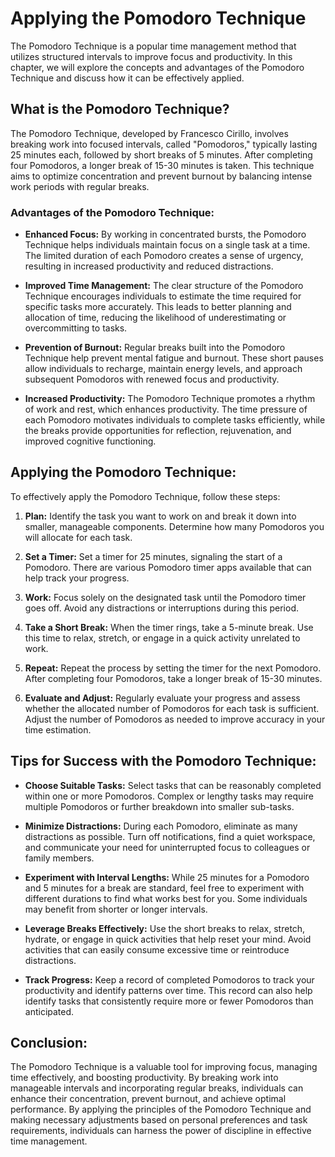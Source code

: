 Applying the Pomodoro Technique
========================================

The Pomodoro Technique is a popular time management method that utilizes structured intervals to improve focus and productivity. In this chapter, we will explore the concepts and advantages of the Pomodoro Technique and discuss how it can be effectively applied.

**What is the Pomodoro Technique?**
-----------------------------------

The Pomodoro Technique, developed by Francesco Cirillo, involves breaking work into focused intervals, called "Pomodoros," typically lasting 25 minutes each, followed by short breaks of 5 minutes. After completing four Pomodoros, a longer break of 15-30 minutes is taken. This technique aims to optimize concentration and prevent burnout by balancing intense work periods with regular breaks.

### **Advantages of the Pomodoro Technique:**

* **Enhanced Focus:** By working in concentrated bursts, the Pomodoro Technique helps individuals maintain focus on a single task at a time. The limited duration of each Pomodoro creates a sense of urgency, resulting in increased productivity and reduced distractions.

* **Improved Time Management:** The clear structure of the Pomodoro Technique encourages individuals to estimate the time required for specific tasks more accurately. This leads to better planning and allocation of time, reducing the likelihood of underestimating or overcommitting to tasks.

* **Prevention of Burnout:** Regular breaks built into the Pomodoro Technique help prevent mental fatigue and burnout. These short pauses allow individuals to recharge, maintain energy levels, and approach subsequent Pomodoros with renewed focus and productivity.

* **Increased Productivity:** The Pomodoro Technique promotes a rhythm of work and rest, which enhances productivity. The time pressure of each Pomodoro motivates individuals to complete tasks efficiently, while the breaks provide opportunities for reflection, rejuvenation, and improved cognitive functioning.

**Applying the Pomodoro Technique:**
------------------------------------

To effectively apply the Pomodoro Technique, follow these steps:

1. **Plan:** Identify the task you want to work on and break it down into smaller, manageable components. Determine how many Pomodoros you will allocate for each task.

2. **Set a Timer:** Set a timer for 25 minutes, signaling the start of a Pomodoro. There are various Pomodoro timer apps available that can help track your progress.

3. **Work:** Focus solely on the designated task until the Pomodoro timer goes off. Avoid any distractions or interruptions during this period.

4. **Take a Short Break:** When the timer rings, take a 5-minute break. Use this time to relax, stretch, or engage in a quick activity unrelated to work.

5. **Repeat:** Repeat the process by setting the timer for the next Pomodoro. After completing four Pomodoros, take a longer break of 15-30 minutes.

6. **Evaluate and Adjust:** Regularly evaluate your progress and assess whether the allocated number of Pomodoros for each task is sufficient. Adjust the number of Pomodoros as needed to improve accuracy in your time estimation.

**Tips for Success with the Pomodoro Technique:**
-------------------------------------------------

* **Choose Suitable Tasks:** Select tasks that can be reasonably completed within one or more Pomodoros. Complex or lengthy tasks may require multiple Pomodoros or further breakdown into smaller sub-tasks.

* **Minimize Distractions:** During each Pomodoro, eliminate as many distractions as possible. Turn off notifications, find a quiet workspace, and communicate your need for uninterrupted focus to colleagues or family members.

* **Experiment with Interval Lengths:** While 25 minutes for a Pomodoro and 5 minutes for a break are standard, feel free to experiment with different durations to find what works best for you. Some individuals may benefit from shorter or longer intervals.

* **Leverage Breaks Effectively:** Use the short breaks to relax, stretch, hydrate, or engage in quick activities that help reset your mind. Avoid activities that can easily consume excessive time or reintroduce distractions.

* **Track Progress:** Keep a record of completed Pomodoros to track your productivity and identify patterns over time. This record can also help identify tasks that consistently require more or fewer Pomodoros than anticipated.

**Conclusion:**
---------------

The Pomodoro Technique is a valuable tool for improving focus, managing time effectively, and boosting productivity. By breaking work into manageable intervals and incorporating regular breaks, individuals can enhance their concentration, prevent burnout, and achieve optimal performance. By applying the principles of the Pomodoro Technique and making necessary adjustments based on personal preferences and task requirements, individuals can harness the power of discipline in effective time management.

